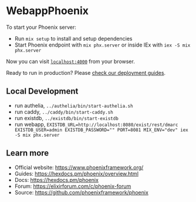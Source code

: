 # WebappPhoenix

To start your Phoenix server:

  * Run `mix setup` to install and setup dependencies
  * Start Phoenix endpoint with `mix phx.server` or inside IEx with `iex -S mix phx.server`

Now you can visit [`localhost:4000`](http://localhost:4000) from your browser.

Ready to run in production? Please [check our deployment guides](https://hexdocs.pm/phoenix/deployment.html).

## Local Development

- run authelia, `../authelia/bin/start-authelia.sh`
- run caddy, `../caddy/bin/start-caddy.sh`
- run existdb, `../existdb/bin/start-existdb`
- run webapp, `EXISTDB_URL=http://localhost:8080/exist/rest/dmarc EXISTDB_USER=admin EXISTDB_PASSWORD="" PORT=8081 MIX_ENV="dev" iex -S mix phx.server`

## Learn more

  * Official website: https://www.phoenixframework.org/
  * Guides: https://hexdocs.pm/phoenix/overview.html
  * Docs: https://hexdocs.pm/phoenix
  * Forum: https://elixirforum.com/c/phoenix-forum
  * Source: https://github.com/phoenixframework/phoenix
